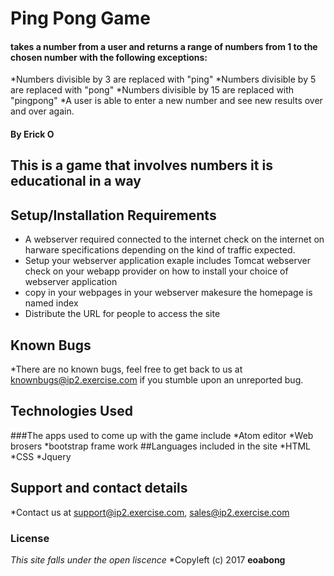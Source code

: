 # Ping Pong Game
#### takes a number from a user and returns a range of numbers from 1 to the chosen number with the following exceptions:
*Numbers divisible by 3 are replaced with "ping"
*Numbers divisible by 5 are replaced with "pong"
*Numbers divisible by 15 are replaced with "pingpong"
*A user is able to enter a new number and see new results over and over again.
#### By **Erick O**
## This is a game that involves numbers it is educational in a way
## Setup/Installation Requirements
* A webserver required connected to the internet check on the internet on harware specifications depending on the kind of traffic expected.
* Setup your webserver application exaple includes Tomcat webserver check on your webapp provider on how to install your choice of webserver application
* copy in your webpages in your webserver makesure the homepage is named index
* Distribute the URL for people to access the site

## Known Bugs
*There are no known bugs, feel free to get back to us at knownbugs@ip2.exercise.com if you stumble upon an unreported bug.
## Technologies Used
###The apps used to come up with the game include
*Atom editor
*Web brosers
*bootstrap frame work
##Languages included in the site
*HTML
*CSS
*Jquery
## Support and contact details
*Contact us at support@ip2.exercise.com, sales@ip2.exercise.com
### License
*This site falls under the open liscence*
*Copyleft (c) 2017 **eoabong**
